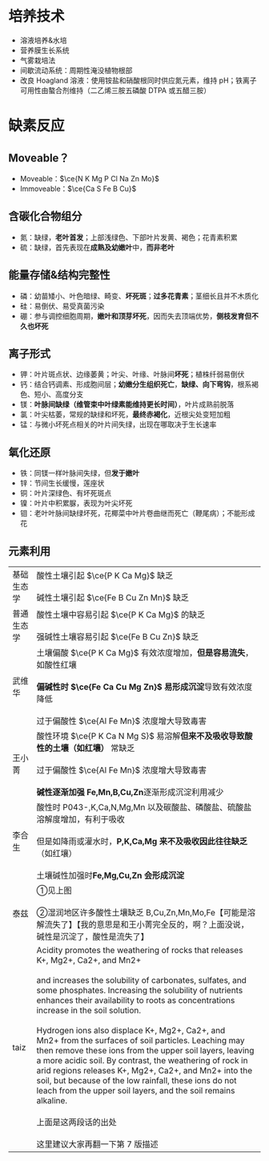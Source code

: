 # 培养技术
- 溶液培养&水培
- 营养膜生长系统
- 气雾栽培法
- 间歇流动系统：周期性淹没植物根部
- 改良 Hoagland 溶液：使用铵盐和硝酸根同时供应氮元素，维持 pH；铁离子可用性由螯合剂维持（二乙烯三胺五磷酸 DTPA 或五醋三胺）

# 缺素反应
## Moveable？
- Moveable：$\ce{N K Mg P Cl Na Zn Mo}$
- Immoveable：$\ce{Ca S Fe B Cu}$
## 含碳化合物组分
- 氮：缺绿，**老叶首发**；上部浅绿色、下部叶片发黄、褐色；花青素积累
- 硫：缺绿，首先表现在**成熟及幼嫩叶**中，**而非老叶**
## 能量存储&结构完整性
- 磷：幼苗矮小、叶色暗绿、畸变、**坏死斑**；**过多花青素**；茎细长且并不木质化
- 硅：易倒伏、易受真菌污染
- 硼：参与调控细胞周期，**嫩叶和顶芽坏死**，因而失去顶端优势，**侧枝发育但不久也坏死**
## 离子形式
- 钾：叶片斑点状、边缘萎黄；叶尖、叶缘、叶脉间**坏死**；植株纤弱易倒伏
- 钙：结合钙调素、形成胞间层；**幼嫩分生组织死亡**，**缺绿、向下弯钩**，根系褐色、短小、高度分支
- 镁：**叶脉间缺绿（维管束中叶绿素能维持更长时间）**，叶片成熟前脱落
- 氯：叶尖枯萎，常规的缺绿和坏死，**最终赤褐化**，近根尖处变短加粗
- 锰：与微小坏死点相关的叶片间失绿，出现在哪取决于生长速率
## 氧化还原
- 铁：同镁一样叶脉间失绿，但**发于嫩叶**
- 锌：节间生长缓慢，莲座状
- 铜：叶片深绿色、有坏死斑点
- 镍：叶片中积累脲，表现为叶尖坏死
- 钼：老叶叶脉间缺绿坏死，花椰菜中叶片卷曲继而死亡（鞭尾病）；不能形成花

## 元素利用

|       |                                                                                                                                                                                                                                                                                                                                                                                                                                                                                                                                                                                                                                                                                                                                                                 |
| ----- | --------------------------------------------------------------------------------------------------------------------------------------------------------------------------------------------------------------------------------------------------------------------------------------------------------------------------------------------------------------------------------------------------------------------------------------------------------------------------------------------------------------------------------------------------------------------------------------------------------------------------------------------------------------------------------------------------------------------------------------------------------------- |
| 基础生态学 | 酸性土壤引起 $\ce{P K Ca Mg}$ 缺乏<br><br>碱性土壤引起 $\ce{Fe B Cu Zn Mn}$ 缺乏                                                                                                                                                                                                                                                                                                                                                                                                                                                                                                                                                                                                                                                                                                |
| 普通生态学 | 酸性土壤中容易引起 $\ce{P K Ca Mg}$ 的缺乏<br><br>强碱性土壤容易引起 $\ce{Fe B Cu Zn}$ 缺乏                                                                                                                                                                                                                                                                                                                                                                                                                                                                                                                                                                                                                                                                                            |
| 武维华   | 土壤偏酸 $\ce{P K Ca Mg}$ 有效浓度增加，**但是容易流失**，如酸性红壤<br><br>**偏碱性时 $\ce{Fe Ca Cu Mg Zn}$ 易形成沉淀**导致有效浓度降低<br><br>过于偏酸性 $\ce{Al Fe Mn}$ 浓度增大导致毒害                                                                                                                                                                                                                                                                                                                                                                                                                                                                                                                                                                                                                         |
| 王小菁   | 酸性环境 $\ce{P K Ca N Mg S}$ 易溶解**但来不及吸收导致酸性的土壤（如红壤）** 常缺乏<br><br>过于偏酸性 $\ce{Al Fe Mn}$ 浓度增大导致毒害<br><br>**碱性逐渐加强 Fe,Mn,B,Cu,Zn**逐渐形成沉淀利用减少                                                                                                                                                                                                                                                                                                                                                                                                                                                                                                                                                                                                                         |
| 李合生   | 酸性时 P043-,K,Ca,N,Mg,Mn 以及碳酸盐、磷酸盐、硫酸盐溶解度增加，有利于吸收<br><br>但是如降雨或灌水时，**P,K,Ca,Mg 来不及吸收因此往往缺乏**（如红壤）<br><br>土壤碱性加强时**Fe,Mg,Cu,Zn 会形成沉淀**                                                                                                                                                                                                                                                                                                                                                                                                                                                                                                                                                                                                                             |
| 泰兹    | ①见上图<br><br>②湿润地区许多酸性土壤缺乏 B,Cu,Zn,Mn,Mo,Fe【可能是溶解流失了】【我的意思是和王小菁完全反的，啊？上面没说，碱性是沉淀了，酸性是流失了】                                                                                                                                                                                                                                                                                                                                                                                                                                                                                                                                                                                                                                                                        |
| taiz  | Acidity promotes the weathering of rocks that releases K+, Mg2+, Ca2+, and Mn2+<br><br>and increases the solubility of carbonates, sulfates, and some phosphates. Increasing the solubility of nutrients enhances their availability to roots as concentrations increase in the soil solution.<br><br>Hydrogen ions also displace K+, Mg2+, Ca2+, and Mn2+ from the surfaces of soil particles. Leaching may then remove these ions from the upper soil layers, leaving a more acidic soil. By contrast, the weathering of rock in arid regions releases K+, Mg2+, Ca2+, and Mn2+ into the soil, but because of the low rainfall, these ions do not leach from the upper soil layers, and the soil remains alkaline.<br><br>上面是这两段话的出处<br><br>这里建议大家再翻一下第 7 版描述 |